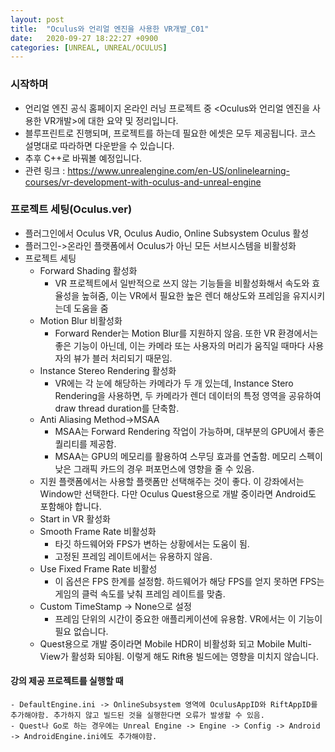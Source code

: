 ```yaml
---
layout: post
title:  "Oculus와 언리얼 엔진을 사용한 VR개발_C01"
date:   2020-09-27 18:22:27 +0900
categories: [UNREAL, UNREAL/OCULUS]
---
```


### 시작하며
- 언리얼 엔진 공식 홈페이지 온라인 러닝 프로젝트 중 \<Oculus와 언리얼 엔진을 사용한 VR개발\>에 대한 요약 및 정리입니다.
- 블루프린트로 진행되며, 프로젝트를 하는데 필요한 에셋은 모두 제공됩니다. 코스 설명대로 따라하면 다운받을 수 있습니다.
- 추후 C++로 바꿔볼 예정입니다.
- 관련 링크 : https://www.unrealengine.com/en-US/onlinelearning-courses/vr-development-with-oculus-and-unreal-engine

### 프로젝트 세팅(Oculus.ver)
- 플러그인에서 Oculus VR, Oculus Audio, Online Subsystem Oculus 활성
- 플러그인->온라인 플랫폼에서 Oculus가 아닌 모든 서브시스템을 비활성화
- 프로젝트 세팅
    - Forward Shading 활성화
        - VR 프로젝트에서 일반적으로 쓰지 않는 기능들을 비활성화해서 속도와 효율성을 높혀줌, 이는 VR에서 필요한 높은 렌더 해상도와 프레임을 유지시키는데 도움을 줌
    - Motion Blur 비활성화
        - Forward Render는 Motion Blur를 지원하지 않음. 또한 VR 환경에서는 좋은 기능이 아닌데, 이는 카메라 또는 사용자의 머리가 움직일 때마다 사용자의 뷰가 블러 처리되기 때문임.
    - Instance Stereo Rendering 활성화
        - VR에는 각 눈에 해당하는 카메라가 두 개 있는데, Instance Stero Rendering을 사용하면, 두 카메라가 렌더 데이터의 특정 영역을 공유하여 draw thread duration를 단축함.
    - Anti Aliasing Method->MSAA
        - MSAA는 Forward Rendering 작업이 가능하며, 대부분의 GPU에서 좋은 퀄리티를 제공함.
        - MSAA는 GPU의 메모리를 활용하여 스무딩 효과를 연출함. 메모리 스펙이 낮은 그래픽 카드의 경우 퍼포먼스에 영향을 줄 수 있음.
    - 지원 플랫폼에서는 사용할 플랫폼만 선택해주는 것이 좋다. 이 강좌에서는 Window만 선택한다. 다만 Oculus Quest용으로 개발 중이라면 Android도 포함해야 합니다.
    - Start in VR 활성화
    - Smooth Frame Rate 비활성화
        - 타깃 하드웨어와 FPS가 변하는 상황에서는 도움이 됨.
        - 고정된 프레임 레이트에서는 유용하지 않음.
    - Use Fixed Frame Rate 비활성
        - 이 옵션은 FPS 한계를 설정함. 하드웨어가 해당 FPS를 얻지 못하면 FPS는 게임의 클럭 속도를 낮춰 프레임 레이트를 맞춤.
    - Custom TimeStamp -> None으로 설정
        - 프레임 단위의 시간이 중요한 애플리케이션에 유용함. VR에서는 이 기능이 필요 없습니다.
    - Quest용으로 개발 중이라면 Mobile HDR이 비활성화 되고 Mobile Multi-View가 활성화 되야됨. 이렇게 해도 Rift용 빌드에는 영향을 미치지 않습니다.

#### 강의 제공 프로젝트를 실행할 때
    - DefaultEngine.ini -> OnlineSubsystem 영역에 OculusAppID와 RiftAppID를 추가해야함. 추가하지 않고 빌드된 것을 실행한다면 오류가 발생할 수 있음.
    - Quest나 Go로 하는 경우에는 Unreal Engine -> Engine -> Config -> Android -> AndroidEngine.ini에도 추가해야함.
